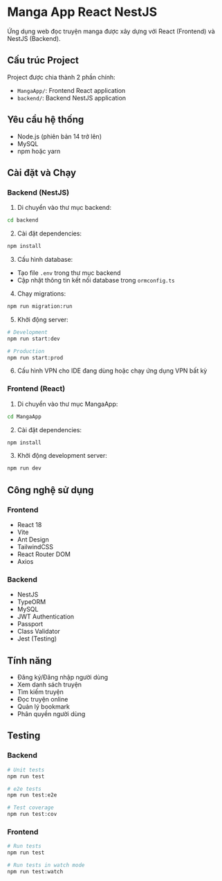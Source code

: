 # Manga App React NestJS

Ứng dụng web đọc truyện manga được xây dựng với React (Frontend) và NestJS (Backend).

## Cấu trúc Project

Project được chia thành 2 phần chính:

- `MangaApp/`: Frontend React application
- `backend/`: Backend NestJS application

## Yêu cầu hệ thống

- Node.js (phiên bản 14 trở lên)
- MySQL
- npm hoặc yarn

## Cài đặt và Chạy

### Backend (NestJS)

1. Di chuyển vào thư mục backend:
```bash
cd backend
```

2. Cài đặt dependencies:
```bash
npm install
```

3. Cấu hình database:
- Tạo file `.env` trong thư mục backend
- Cập nhật thông tin kết nối database trong `ormconfig.ts`

4. Chạy migrations:
```bash
npm run migration:run
```

5. Khởi động server:
```bash
# Development
npm run start:dev

# Production
npm run start:prod
```
6. Cấu hình VPN cho IDE đang dùng hoặc chạy ứng dụng VPN bất kỳ

### Frontend (React)

1. Di chuyển vào thư mục MangaApp:
```bash
cd MangaApp
```

2. Cài đặt dependencies:
```bash
npm install
```

3. Khởi động development server:
```bash
npm run dev
```

## Công nghệ sử dụng

### Frontend
- React 18
- Vite
- Ant Design
- TailwindCSS
- React Router DOM
- Axios

### Backend
- NestJS
- TypeORM
- MySQL
- JWT Authentication
- Passport
- Class Validator
- Jest (Testing)

## Tính năng

- Đăng ký/Đăng nhập người dùng
- Xem danh sách truyện
- Tìm kiếm truyện
- Đọc truyện online
- Quản lý bookmark
- Phân quyền người dùng

## Testing

### Backend
```bash
# Unit tests
npm run test

# e2e tests
npm run test:e2e

# Test coverage
npm run test:cov
```

### Frontend
```bash
# Run tests
npm run test

# Run tests in watch mode
npm run test:watch
```